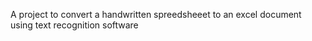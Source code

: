 A project to convert a handwritten spreedsheeet to an excel document using text recognition software
